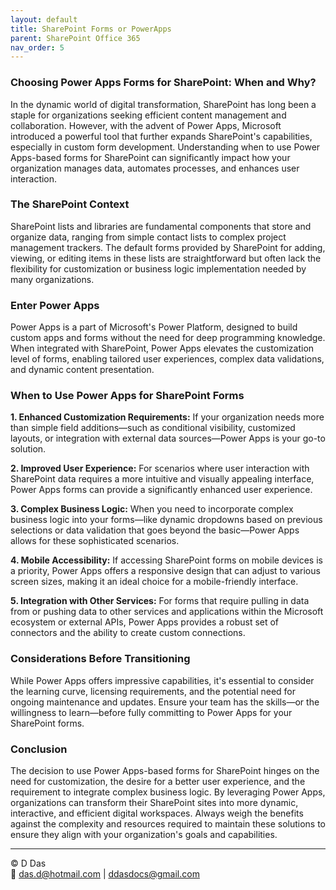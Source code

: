 ```yaml
---
layout: default
title: SharePoint Forms or PowerApps
parent: SharePoint Office 365
nav_order: 5
---
```

### Choosing Power Apps Forms for SharePoint: When and Why?

In the dynamic world of digital transformation, SharePoint has long been a staple for organizations seeking efficient content management and collaboration. However, with the advent of Power Apps, Microsoft introduced a powerful tool that further expands SharePoint's capabilities, especially in custom form development. Understanding when to use Power Apps-based forms for SharePoint can significantly impact how your organization manages data, automates processes, and enhances user interaction.

### The SharePoint Context

SharePoint lists and libraries are fundamental components that store and organize data, ranging from simple contact lists to complex project management trackers. The default forms provided by SharePoint for adding, viewing, or editing items in these lists are straightforward but often lack the flexibility for customization or business logic implementation needed by many organizations.

### Enter Power Apps

Power Apps is a part of Microsoft's Power Platform, designed to build custom apps and forms without the need for deep programming knowledge. When integrated with SharePoint, Power Apps elevates the customization level of forms, enabling tailored user experiences, complex data validations, and dynamic content presentation.

### When to Use Power Apps for SharePoint Forms

**1. Enhanced Customization Requirements:**
If your organization needs more than simple field additions—such as conditional visibility, customized layouts, or integration with external data sources—Power Apps is your go-to solution.

**2. Improved User Experience:**
For scenarios where user interaction with SharePoint data requires a more intuitive and visually appealing interface, Power Apps forms can provide a significantly enhanced user experience.

**3. Complex Business Logic:**
When you need to incorporate complex business logic into your forms—like dynamic dropdowns based on previous selections or data validation that goes beyond the basic—Power Apps allows for these sophisticated scenarios.

**4. Mobile Accessibility:**
If accessing SharePoint forms on mobile devices is a priority, Power Apps offers a responsive design that can adjust to various screen sizes, making it an ideal choice for a mobile-friendly interface.

**5. Integration with Other Services:**
For forms that require pulling in data from or pushing data to other services and applications within the Microsoft ecosystem or external APIs, Power Apps provides a robust set of connectors and the ability to create custom connections.

### Considerations Before Transitioning

While Power Apps offers impressive capabilities, it's essential to consider the learning curve, licensing requirements, and the potential need for ongoing maintenance and updates. Ensure your team has the skills—or the willingness to learn—before fully committing to Power Apps for your SharePoint forms.

### Conclusion

The decision to use Power Apps-based forms for SharePoint hinges on the need for customization, the desire for a better user experience, and the requirement to integrate complex business logic. By leveraging Power Apps, organizations can transform their SharePoint sites into more dynamic, interactive, and efficient digital workspaces. Always weigh the benefits against the complexity and resources required to maintain these solutions to ensure they align with your organization's goals and capabilities.

---
© D Das  
📧 [das.d@hotmail.com](mailto:das.d@hotmail.com) | [ddasdocs@gmail.com](mailto:ddasdocs@gmail.com)